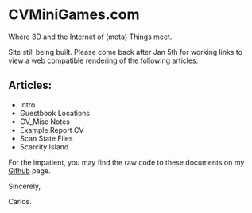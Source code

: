 # CVMiniGames.com
Where 3D and the Internet of (meta) Things meet. 

Site still being built.
Please come back after Jan 5th for working links to view a web compatible rendering of the following articles:

## Articles:
- <a src='./blog/docs/002_CV.html'>Intro</a>
- <a src='./blog/docs/002_CV.html'>Guestbook Locations</a>
- <a src='./blog/docs/002_CV.html'>CV_Misc Notes</a>
- <a src='./blog/docs/002_CV.html'>Example Report CV</a>
- <a src='./blog/docs/002_CV.html'>Scan State Files</a>
- <a src='./blog/docs/002_CV.html'>Scarcity Island</a>

For the impatient, you may find the raw code to these documents on my [Github](https://github.com/3Diot/3Diot.github.io) page. 

Sincerely, 

Carlos.
